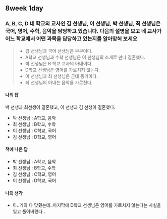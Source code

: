 ## 8week 1day

### A, B, C, D 네 학교의 교사인 김 선생님, 이 선생님, 박 선생님, 최 선생님은 국어, 영어, 수학, 음악을 담당하고 있습니다. 다음의 설명을 보고 네 교사가 어느 학교에서 어떤 과목을 담당하고 있는지를 알아맞혀 보세요

>
>
>- 김 선생님과 국어 선생님은 부부이다.
>- A학교 선생님과 수학 선생님은 이 선생님의 소개로 만나 결혼했다.
>- 박 선생님은 B 학교 교사의 아내이다.
>- D학교 선생님은 영어를 가르치지 않는다.
>- 이 선생님과 최 선생님은 군대 동기이다.
>- 최 선생님의 아내는 음악을 가르친다.

#### 나의 답

박 선생과 최선생이 결혼했고, 이 선생과 김 선생이 결혼했다.

- 박 선생님 : A학교, 음악
- 최 선생님 : B학교, 수학
- 이 선생님 : C학교, 국어
- 김 선생님 : D학교, 영어

#### 책에 나온 답

- 박 선생님 : A학교, 음악
- 최 선생님 : B학교, 수학
- 김 선생님 : C학교, 영어
- 이 선생님 : D학교, 국어

#### 나의 생각

- 아..거의 다 맞췄는데..마지막에 D학교 선생님은 영어를 가르치지 않는다는 사실을 잊고 풀어버렸다..

  